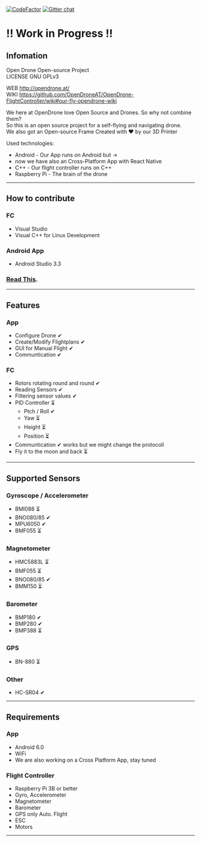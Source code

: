 [![CodeFactor](https://www.codefactor.io/Content/badges/A.svg)](https://www.codefactor.io/repository/github/opendroneat/opendrone-flightcontroller/overview/develop)
[![Gitter chat](https://badges.gitter.im/USER/REPO.png)](https://gitter.im/OpenDroneAT/Lobby "Gitter chat")
  
# !! Work in Progress !!  
## Infomation
  
Open Drone Open-source Project  
LICENSE GNU GPLv3  
  
WEB http://opendrone.at/  
WIKI  https://github.com/OpenDroneAT/OpenDrone-FlightController/wiki#our-fly-opendrone-wiki

We here at OpenDrone love Open Source and Drones. So why not combine them?  
So this is an open source project for a self-flying and navigating drone.  
We also got an Open-source Frame Created with ❤️ by our 3D Printer  

Used technologies:  
* Android - Our App runs on Android but ->
* now we have also an Cross-Platform App with React Native
* C++ - Our flight controller runs on C++  
* Raspberry Pi - The brain of the drone  
---  
## How to contribute  
### FC  
* Visual Studio  
* Visual C++ for Linux Development  
### Android App  
* Android Studio 3.3  
### [Read This](https://github.com/OpenDroneAT/OpenDrone-FlightController/blob/develop/CODE_OF_CONDUCT.md#contributor-covenant-code-of-conduct "code-of-conduct").
---  
## Features  
### App
* Configure Drone ✔  
* Create/Modify Flightplans ✔   
* GUI for Manual Flight ✔  
* Communtication ✔  
### FC  
* Rotors rotating round and round ✔  
* Reading Sensors ✔  
* Filtering sensor values ✔ 
* PID Controller ⏳  
  * Ptch / Roll  ✔ 
  * Yaw ⏳
  * Height ⏳
  * Position ⏳
* Communtication ✔ works but we might change the protocoll
* Fly it to the moon and back ⏳
---  
## Supported Sensors  
### Gyroscope / Accelerometer  
* BMI088 ⏳  
* BNO080/85 ✔  
* MPU6050 ✔  
* BMF055 ⏳  
### Magnetometer  
* HMC5883L ⏳  
* BMF055 ⏳  
* BNO080/85 ✔  
* BMM150 ⏳  
### Barometer  
* BMP180 ✔  
* BMP280 ✔  
* BMP388 ⏳  
### GPS
* BN-880 ⏳ 
### Other
* HC-SR04 ✔  
---  
## Requirements  
### App  
* Android 6.0  
* WiFi  
* We are also working on a Cross Platform App, stay tuned
### Flight Controller  
* Raspberry Pi 3B or better
* Gyro, Accelerometer
* Magnetometer
* Barometer
* GPS only Auto. Flight
* ESC
* Motors  
  
---
